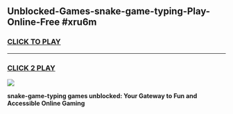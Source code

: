 
## Unblocked-Games-snake-game-typing-Play-Online-Free #xru6m
<h3>
<a href="https://us.freeplayer.one?title=snake-game-typing&ref=10M">CLICK TO PLAY</a></h3>
<hr>

<h3>
<a href="https://us.freeplayer.one?title=snake-game-typing&ref=10M">CLICK 2 PLAY</a>
  
</h3>

<a href="https://us.freeplayer.one?title=snake-game-typing&ref=10M"><img src="https://clearcache.store/games.png"></a>


**snake-game-typing games unblocked: Your Gateway to Fun and Accessible Online Gaming**
